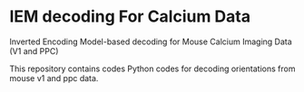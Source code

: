 # IEM decoding For Calcium Data

Inverted Encoding Model-based decoding for Mouse Calcium Imaging Data (V1 and PPC)

This repository contains codes Python codes for decoding orientations from mouse v1 and ppc data.
